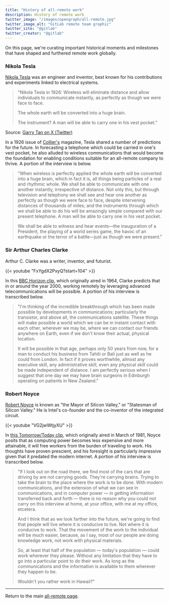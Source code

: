 ```yaml
---
title: "History of all-remote work"
description: History of remote work
twitter_image: "/images/opengraph/all-remote.jpg"
twitter_image_alt: "GitLab remote team graphic"
twitter_site: "@gitlab"
twitter_creator: "@gitlab"
---
```


On this page, we're curating important historical moments and milestones that have shaped and furthered remote work globally.

### Nikola Tesla

[Nikola Tesla](https://www.britannica.com/biography/Nikola-Tesla) was an engineer and inventor, best known for his contributions and experiments linked to electrical systems.

> "Nikola Tesla in 1926: Wireless will eliminate distance and allow individuals to communicate instantly, as perfectly as though we were face to face.
>
> The whole earth will be converted into a huge brain.
>
> The instrument? A man will be able to carry one in his vest pocket."

Source: [Garry Tan on X (Twitter)](https://twitter.com/garrytan/status/1161083440130691072)

In a 1926 issue of [Collier's](https://web.archive.org/web/20240715235451/https://www.tfcbooks.com/tesla/1926-01-30.htm) magazine, Tesla shared a number of predictions for the future. In forecasting a telephone which could be carried in one's vest pocket, he also alluded to wireless communications that would become the foundation for enabling conditions suitable for an all-remote company to thrive. A portion of the interview is below.

> "When wireless is perfectly applied the whole earth will be converted into a huge brain, which in fact it is, all things being particles of a real and rhythmic whole. We shall be able to communicate with one another instantly, irrespective of distance. Not only this, but through television and telephony we shall see and hear one another as perfectly as though we were face to face, despite intervening distances of thousands of miles; and the instruments through which we shall be able to do his will be amazingly simple compared with our present telephone. A man will be able to carry one in his vest pocket.
>
> We shall be able to witness and hear events—the inauguration of a President, the playing of a world series game, the havoc of an earthquake or the terror of a battle—just as though we were present."

### Sir Arthur Charles Clarke

Arthur C. Clarke was a writer, inventor, and futurist.

{{< youtube "FxYgdX2PxyQ?start=104" >}}

In this [BBC Horizon clip](https://youtu.be/FxYgdX2PxyQ?t=104), which originally aired in 1964, Clarke predicts that in or around the year 2000, working remotely by leveraging advanced telecommunications will be possible. A portion of his interview is transcribed below.

> "I'm thinking of the incredible breakthrough which has been made possible by developments in communications; particularly the transistor, and above all, the communications satellite. These things will make possible a world which we can be in instant contact with each other, wherever we may be, where we can contact our friends anywhere on Earth, even if we don't know their actual, physical location.
>
> It will be possible in that age, perhaps only 50 years from now, for a man to conduct his business from Tahiti or Bali just as well as he could from London. In fact if it proves worthwhile, almost any executive skill, any administrative skill, even any physical skill could be made independent of distance. I am perfectly serious when I suggest that one day we may have brain surgeons in Edinburgh operating on patients in New Zealand."

### Robert Noyce

[Robert Noyce](https://www.intel.com/content/www/us/en/history/museum-robert-noyce.html) is known as "the Mayor of Silicon Valley," or "Statesman of Silicon Valley." He is Intel's co-founder and the co-inventor of the integrated circuit.

{{< youtube "VG2jwWtjyXU" >}}

In [this Tomorrow/Today clip](https://www.youtube.com/watch?v=VG2jwWtjyXU), which originally aired in March of 1981, Noyce posits that as computing power becomes less expensive and more attainable, it will free workers from the burden of traveling to work. His thoughts have proven prescient, and his foresight is particularly impressive given that it predated the modern internet. A portion of his interview is transcribed below.

> "If I look out on the road there, we find most of the cars that are driving by are not carrying goods. They're carrying brains. Trying to take the brain to the place where the work is to be done. With modern communications, and the extension of what we can see in communications, and in computer power — in getting information transferred back and forth — there is no reason why you could not carry on this interview at home, at your office, with me at my office, etcetera.
>
> And I think that as we look farther into the future, we're going to find that people will live where it is conducive to live. Not where it is conducive to work. That the movement of the work to the individual will be much easier, because, as I say, most of our people are doing knowledge work, not work with physical materials.
>
> So, at least that half of the population — today's population — could work wherever they please. Without any limitation that they have to go into a particular point to do their work. As long as the communications and the information is available to them wherever they happen to be.
>
> Wouldn't you rather work in Hawaii?"

---

Return to the main [all-remote page](_index.md).
